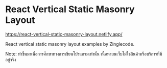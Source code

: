 # React Vertical Static Masonry Layout

https://react-vertical-static-masonry-layout.netlify.app/

React vertical static masonry layout examples by Zinglecode.

Note: ทำขึ้นมาเพื่อการศึกษาทางการเขียนโปรแกรมเท่านั้น เนื้อหาบนเว็บไม่ใช่สินค้าหรือบริการที่มีอยู่จริง
